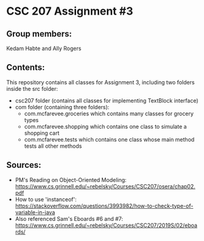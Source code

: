 # CSC 207 Assignment #3

## Group members:
Kedam Habte and Ally Rogers

## Contents:
This repository contains all classes for Assignment 3, including two folders inside the src folder:
* csc207 folder (contains all classes for implementing TextBlock interface)
* com folder (containing three folders):
  * com.mcfarevee.groceries which contains many classes for grocery types
  * com.mcfarevee.shopping which contains one class to simulate a shopping cart
  * com.mcfarevee.tests which contains one class whose main method tests all other methods

## Sources:
* PM's Reading on Object-Oriented Modeling:
  https://www.cs.grinnell.edu/~rebelsky/Courses/CSC207/osera/chap02.pdf
* How to use 'instanceof':
  https://stackoverflow.com/questions/3993982/how-to-check-type-of-variable-in-java
* Also referenced Sam's Eboards #6 and #7:
  https://www.cs.grinnell.edu/~rebelsky/Courses/CSC207/2019S/02/eboards/
